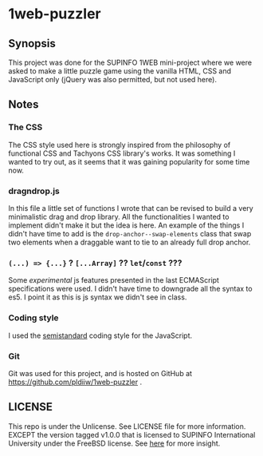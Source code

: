 # 1web-puzzler

## Synopsis

This project was done for the SUPINFO 1WEB mini-project where we were asked to
make a little puzzle game using the vanilla HTML, CSS and JavaScript only
(jQuery was also permitted, but not used here).

## Notes

### The CSS

The CSS style used here is strongly inspired from the philosophy of functional
CSS and Tachyons CSS library's works. It was something I wanted to try out, as
it seems that it was gaining popularity for some time now.

### dragndrop.js

In this file a little set of functions I wrote that can be revised to build a
very minimalistic drag and drop library. All the functionalities I wanted to
implement didn't make it but the idea is here. An example of the things I didn't
have time to add is the `drop-anchor--swap-elements` class that swap two
elements when a draggable want to tie to an already full drop anchor.

### `(...) => {...}` ? `[...Array]` ?? `let`/`const` ???

Some _experimental_ js features presented in the last ECMAScript specifications
were used. I didn't have time to downgrade all the syntax to es5. I point it as
this is js syntax we didn't see in class.

### Coding style

I used the [semistandard][sms] coding style for the JavaScript.

### Git

Git was used for this project, and is hosted on GitHub at
https://github.com/pldiiw/1web-puzzler
.

## LICENSE

This repo is under the Unlicense. See LICENSE file for more information.  
EXCEPT the version tagged v1.0.0 that is licensed to SUPINFO International
University under the FreeBSD license. See [here][freebsd] for more insight.

[freebsd]: https://en.wikipedia.org/wiki/BSD_licenses#2-clause
[sms]: https://github.com/Flet/semistandard
